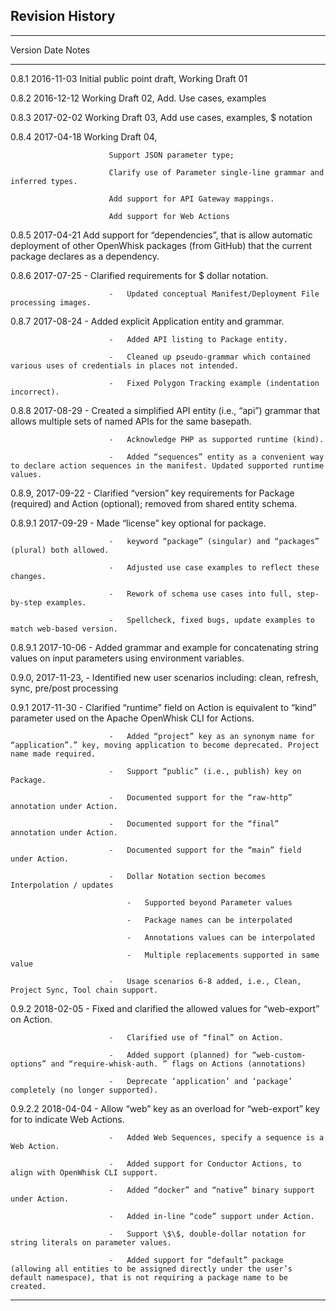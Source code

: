 <!--
#
# Licensed to the Apache Software Foundation (ASF) under one or more
# contributor license agreements.  See the NOTICE file distributed with
# this work for additional information regarding copyright ownership.
# The ASF licenses this file to You under the Apache License, Version 2.0
# (the "License"); you may not use this file except in compliance with
# the License.  You may obtain a copy of the License at
#
#     http://www.apache.org/licenses/LICENSE-2.0
#
# Unless required by applicable law or agreed to in writing, software
# distributed under the License is distributed on an "AS IS" BASIS,
# WITHOUT WARRANTIES OR CONDITIONS OF ANY KIND, either express or implied.
# See the License for the specific language governing permissions and
# limitations under the License.
#
-->

## Revision History

  ---------------------------------------------------------------------------------------------------------------------------------------------------------------------------------------------------------
  Version   Date          Notes
  --------- ------------- ---------------------------------------------------------------------------------------------------------------------------------------------------------------------------------
  0.8.1     2016-11-03    Initial public point draft, Working Draft 01

  0.8.2     2016-12-12    Working Draft 02, Add. Use cases, examples

  0.8.3     2017-02-02    Working Draft 03, Add use cases, examples, \$ notation

  0.8.4     2017-04-18    Working Draft 04,

                          Support JSON parameter type;

                          Clarify use of Parameter single-line grammar and inferred types.

                          Add support for API Gateway mappings.

                          Add support for Web Actions

  0.8.5     2017-04-21    Add support for “dependencies”, that is allow automatic deployment of other OpenWhisk packages (from GitHub) that the current package declares as a dependency.

  0.8.6     2017-07-25    -   Clarified requirements for \$ dollar notation.

                          -   Updated conceptual Manifest/Deployment File processing images.


  0.8.7     2017-08-24    -   Added explicit Application entity and grammar.

                          -   Added API listing to Package entity.

                          -   Cleaned up pseudo-grammar which contained various uses of credentials in places not intended.

                          -   Fixed Polygon Tracking example (indentation incorrect).


  0.8.8     2017-08-29    -   Created a simplified API entity (i.e., “api”) grammar that allows multiple sets of named APIs for the same basepath.

                          -   Acknowledge PHP as supported runtime (kind).

                          -   Added “sequences” entity as a convenient way to declare action sequences in the manifest. Updated supported runtime values.


  0.8.9,    2017-09-22    -   Clarified “version” key requirements for Package (required) and Action (optional); removed from shared entity schema.

  0.8.9.1   2017-09-29    -   Made “license” key optional for package.

                          -   keyword “package” (singular) and “packages” (plural) both allowed.

                          -   Adjusted use case examples to reflect these changes.

                          -   Rework of schema use cases into full, step-by-step examples.

                          -   Spellcheck, fixed bugs, update examples to match web-based version.


  0.8.9.1   2017-10-06    -   Added grammar and example for concatenating string values on input parameters using environment variables.


  0.9.0,    2017-11-23,   -   Identified new user scenarios including: clean, refresh, sync, pre/post processing

  0.9.1     2017-11-30    -   Clarified “runtime” field on Action is equivalent to “kind” parameter used on the Apache OpenWhisk CLI for Actions.

                          -   Added “project” key as an synonym name for “application”.” key, moving application to become deprecated. Project name made required.

                          -   Support “public” (i.e., publish) key on Package.

                          -   Documented support for the “raw-http” annotation under Action.

                          -   Documented support for the “final” annotation under Action.

                          -   Documented support for the “main” field under Action.

                          -   Dollar Notation section becomes Interpolation / updates

                              -   Supported beyond Parameter values

                              -   Package names can be interpolated

                              -   Annotations values can be interpolated

                              -   Multiple replacements supported in same value

                          -   Usage scenarios 6-8 added, i.e., Clean, Project Sync, Tool chain support.


  0.9.2     2018-02-05    -   Fixed and clarified the allowed values for “web-export” on Action.

                          -   Clarified use of “final” on Action.

                          -   Added support (planned) for “web-custom-options” and “require-whisk-auth. ” flags on Actions (annotations)

                          -   Deprecate ‘application’ and ‘package’ completely (no longer supported).


  0.9.2.2   2018-04-04    -   Allow “web” key as an overload for “web-export” key for to indicate Web Actions.

                          -   Added Web Sequences, specify a sequence is a Web Action.

                          -   Added support for Conductor Actions, to align with OpenWhisk CLI support.

                          -   Added “docker” and “native” binary support under Action.

                          -   Added in-line “code” support under Action.

                          -   Support \$\$, double-dollar notation for string literals on parameter values.

                          -   Added support for “default” package (allowing all entities to be assigned directly under the user’s default namespace), that is not requiring a package name to be created.

  ---------------------------------------------------------------------------------------------------------------------------------------------------------------------------------------------------------
